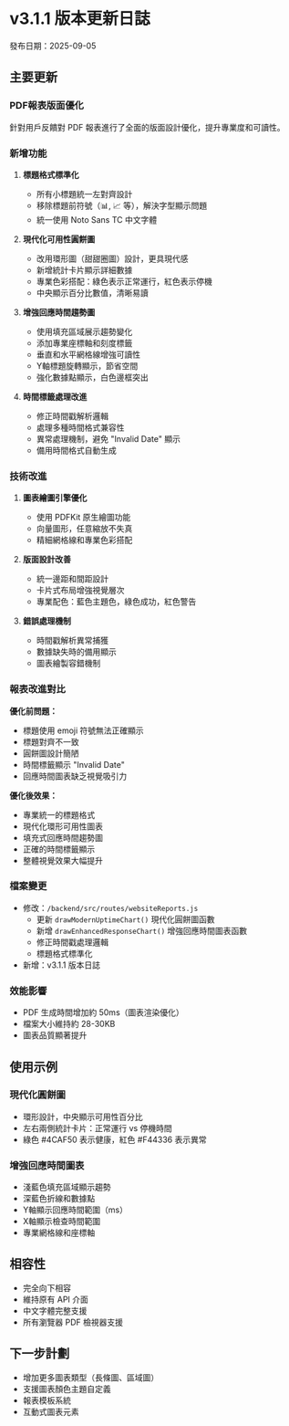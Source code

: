 # v3.1.1 版本更新日誌
發布日期：2025-09-05

## 主要更新

### PDF報表版面優化
針對用戶反饋對 PDF 報表進行了全面的版面設計優化，提升專業度和可讀性。

### 新增功能

1. **標題格式標準化**
   - 所有小標題統一左對齊設計
   - 移除標題前符號（📊, 📈 等），解決字型顯示問題
   - 統一使用 Noto Sans TC 中文字體

2. **現代化可用性圓餅圖**
   - 改用環形圖（甜甜圈圖）設計，更具現代感
   - 新增統計卡片顯示詳細數據
   - 專業色彩搭配：綠色表示正常運行，紅色表示停機
   - 中央顯示百分比數值，清晰易讀

3. **增強回應時間趨勢圖**
   - 使用填充區域展示趨勢變化
   - 添加專業座標軸和刻度標籤
   - 垂直和水平網格線增強可讀性
   - Y軸標題旋轉顯示，節省空間
   - 強化數據點顯示，白色邊框突出

4. **時間標籤處理改進**
   - 修正時間戳解析邏輯
   - 處理多種時間格式兼容性
   - 異常處理機制，避免 "Invalid Date" 顯示
   - 備用時間格式自動生成

### 技術改進

1. **圖表繪圖引擎優化**
   - 使用 PDFKit 原生繪圖功能
   - 向量圖形，任意縮放不失真
   - 精細網格線和專業色彩搭配

2. **版面設計改善**
   - 統一邊距和間距設計
   - 卡片式布局增強視覺層次
   - 專業配色：藍色主題色，綠色成功，紅色警告

3. **錯誤處理機制**
   - 時間戳解析異常捕獲
   - 數據缺失時的備用顯示
   - 圖表繪製容錯機制

### 報表改進對比

**優化前問題：**
- 標題使用 emoji 符號無法正確顯示
- 標題對齊不一致
- 圓餅圖設計簡陋
- 時間標籤顯示 "Invalid Date"
- 回應時間圖表缺乏視覺吸引力

**優化後效果：**
- 專業統一的標題格式
- 現代化環形可用性圖表
- 填充式回應時間趨勢圖
- 正確的時間標籤顯示
- 整體視覺效果大幅提升

### 檔案變更
- 修改：`/backend/src/routes/websiteReports.js`
  - 更新 `drawModernUptimeChart()` 現代化圓餅圖函數
  - 新增 `drawEnhancedResponseChart()` 增強回應時間圖表函數
  - 修正時間戳處理邏輯
  - 標題格式標準化
- 新增：v3.1.1 版本日誌

### 效能影響
- PDF 生成時間增加約 50ms（圖表渲染優化）
- 檔案大小維持約 28-30KB
- 圖表品質顯著提升

## 使用示例

### 現代化圓餅圖
- 環形設計，中央顯示可用性百分比
- 左右兩側統計卡片：正常運行 vs 停機時間
- 綠色 #4CAF50 表示健康，紅色 #F44336 表示異常

### 增強回應時間圖表
- 淺藍色填充區域顯示趨勢
- 深藍色折線和數據點
- Y軸顯示回應時間範圍（ms）
- X軸顯示檢查時間範圍
- 專業網格線和座標軸

## 相容性
- 完全向下相容
- 維持原有 API 介面
- 中文字體完整支援
- 所有瀏覽器 PDF 檢視器支援

## 下一步計劃
- 增加更多圖表類型（長條圖、區域圖）
- 支援圖表顏色主題自定義
- 報表模板系統
- 互動式圖表元素